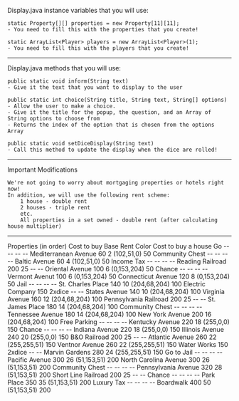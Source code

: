 Display.java instance variables that you will use:

    static Property[][] properties = new Property[11][11];
    - You need to fill this with the properties that you create!

    static ArrayList<Player> players = new ArrayList<Player>(1);
    - You need to fill this with the players that you create!


*******************************************************************


Display.java methods that you will use:

    public static void inform(String text)
    - Give it the text that you want to display to the user 

    public static int choice(String title, String text, String[] options)
    - Allow the user to make a choice.
    - Give it the title for the popup, the question, and an Array of String options to choose from
    - Returns the index of the option that is chosen from the options Array

    public static void setDiceDisplay(String text)
    - Call this method to update the display when the dice are rolled!


*******************************************************************



Important Modifications

    We're not going to worry about mortgaging properties or hotels right now!
    In addition, we will use the following rent scheme:
        1 house - double rent
        2 houses - triple rent
        etc.
        All properties in a set owned - double rent (after calculating house multiplier)



*******************************************************************



Properties (in order)          Cost to buy          Base Rent           Color               Cost to buy a house
    Go                              --                  --                  --                  --
    Mediterranean Avenue            60                  2                   (102,51,0)          50
    Community Chest                 --                  --                  --                  --
    Baltic Avenue                   60                  4                   (102,51,0)          50
    Income Tax                      --                  --                  --                  --
    Reading Railroad                200                 25                  --                  --
    Oriental Avenue                 100                 6                   (0,153,204)         50
    Chance                          --                  --                  --                  --
    Vermont Avenut                  100                 6                   (0,153,204)         50
    Connecticut Avenue              120                 8                   (0,153,204)         50
    Jail                            --                  --                  --                  --
    St. Charles Place               140                 10                  (204,68,204)        100
    Electric Company                150                 2xdice              --                  --
    States Avenue                   140                 10                  (204,68,204)        100
    Virginia Avenue                 160                 12                  (204,68,204)        100
    Pennsylvania Railroad           200                 25                  --                  --
    St. James Place                 180                 14                  (204,68,204)        100
    Community Chest                 --                  --                  --                  --
    Tennessee Avenue                180                 14                  (204,68,204)        100
    New York Avenue                 200                 16                  (204,68,204)        100
    Free Parking                    --                  --                  --                  --
    Kentucky Avenue                 220                 18                  (255,0,0)           150
    Chance                          --                  --                  --                  --
    Indiana Avenue                  220                 18                  (255,0,0)           150
    Illinois Avenue                 240                 20                  (255,0,0)           150
    B&O Railroad                    200                 25                  --                  --
    Atlantic Avenue                 260                 22                  (255,255,51)        150
    Ventnor Avenue                  260                 22                  (255,255,51)        150
    Water Works                     150                 2xdice              --                  --
    Marvin Gardens                  280                 24                  (255,255,51)        150
    Go to Jail                      --                  --                  --                  --
    Pacific Avenue                  300                 26                  (51,153,51)         200
    North Carolina Avenue           300                 26                  (51,153,51)         200
    Community Chest                 --                  --                  --                  --
    Pennsylvania Avenue             320                 28                  (51,153,51)         200
    Short Line Railroad             200                 25                  --                  --
    Chance                          --                  --                  --                  --
    Park Place                      350                 35                  (51,153,51)         200
    Luxury Tax                      --                  --                  --                  --
    Boardwalk                       400                 50                  (51,153,51)         200
